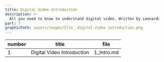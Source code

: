 ```yaml
---
title: Digital Video Introduction
description: >-
  All you need to know to understand digital video. Written by Leonardo Moreira.
part: 7
graphicPath: assets/images/Illo_ digital video introduction.png
---
```


| number | title                      | file       |
| ------ | -------------------------- | ---------- |
| 1      | Digital Video Introduction | 1_Intro.md |
